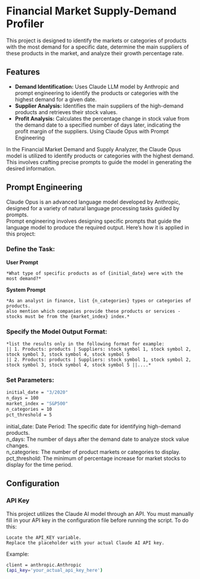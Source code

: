 # Financial Market Supply-Demand Profiler
This project is designed to identify the markets or categories of products with the most demand for a specific date, determine the main suppliers of these products in the market, and analyze their growth percentage rate.

## Features
- **Demand Identification:** Uses Claude LLM model by Anthropic and prompt engineering to identify the products or categories with the highest demand for a given date.
- **Supplier Analysis:** Identifies the main suppliers of the high-demand products and retrieves their stock values.
- **Profit Analysis:** Calculates the percentage change in stock value from the demand date to a specified number of days later, indicating the profit margin of the suppliers.
Using Claude Opus with Prompt Engineering

In the Financial Market Demand and Supply Analyzer, the Claude Opus model is utilized to identify products or categories with the highest demand. This involves crafting precise prompts to guide the model in generating the desired information.

## Prompt Engineering
Claude Opus is an advanced language model developed by Anthropic, designed for a variety of natural language processing tasks guided by prompts.   
Prompt engineering involves designing specific prompts that guide the language model to produce the required output. Here’s how it is applied in this project:   

### Define the Task:   
**User Prompt**   
```
*What type of specific products as of {initial_date} were with the most demand?*     
```
       
**System Prompt**   
```
*As an analyst in finance, list {n_categories} types or categories of products.   
also mention which companies provide these products or services - stocks must be from the {market_index} index.*   
```
       
### Specify the Model Output Format:    
```
*list the results only in the following format for example:      
|| 1. Products: products | Suppliers: stock symbol 1, stock symbol 2, stock symbol 3, stock symbol 4, stock symbol 5   
|| 2. Products: products | Suppliers: stock symbol 1, stock symbol 2, stock symbol 3, stock symbol 4, stock symbol 5 ||....*      
```
    
### Set Parameters:    
   ```bash
   initial_date = "3/2020"   
   n_days = 100   
   market_index = "S&P500"   
   n_categories = 10   
   pct_threshold = 5   
   ```   
initial_date: Date Period: The specific date for identifying high-demand products.   
n_days: The number of days after the demand date to analyze stock value changes.   
n_categories: The number of product markets or categories to display.
pct_threshold: The minimum of percentage increase for market stocks to display for the time period.

## Configuration
### API Key
This project utilizes the Claude AI model through an API. You must manually fill in your API key in the configuration file before running the script. To do this:

    Locate the API_KEY variable.
    Replace the placeholder with your actual Claude AI API key.

Example:   
```bash
client = anthropic.Anthropic
(api_key='your_actual_api_key_here')
```

